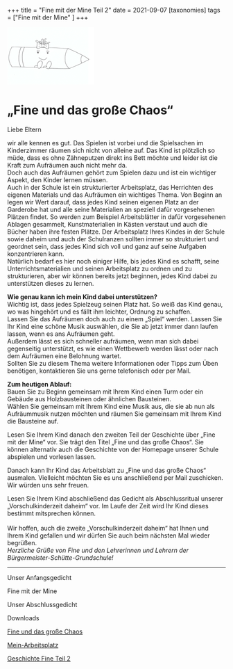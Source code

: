 +++
title = "Fine mit der Mine Teil 2"
date = 2021-09-07
[taxonomies]
tags = ["Fine mit der Mine" ]
+++

![](images/Ausmalbild-Fine-mit-der-Mine-e1613730536416.png)

# **„Fine und das große Chaos“**

Liebe Eltern

wir alle kennen es gut. Das Spielen ist vorbei und die Spielsachen im Kinderzimmer räumen sich nicht von alleine auf. Das Kind ist plötzlich so müde, dass es ohne Zähneputzen direkt ins Bett möchte und leider ist die Kraft zum Aufräumen auch nicht mehr da.  
Doch auch das Aufräumen gehört zum Spielen dazu und ist ein wichtiger Aspekt, den Kinder lernen müssen.  
Auch in der Schule ist ein strukturierter Arbeitsplatz, das Herrichten des eigenen Materials und das Aufräumen ein wichtiges Thema. Von Beginn an legen wir Wert darauf, dass jedes Kind seinen eigenen Platz an der Garderobe hat und alle seine Materialien an speziell dafür vorgesehenen Plätzen findet. So werden zum Beispiel Arbeitsblätter in dafür vorgesehenen Ablagen gesammelt, Kunstmaterialien in Kästen verstaut und auch die Bücher haben ihre festen Plätze. Der Arbeitsplatz Ihres Kindes in der Schule sowie daheim und auch der Schulranzen sollten immer so strukturiert und geordnet sein, dass jedes Kind sich voll und ganz auf seine Aufgaben konzentrieren kann.  
Natürlich bedarf es hier noch einiger Hilfe, bis jedes Kind es schafft, seine Unterrichtsmaterialien und seinen Arbeitsplatz zu ordnen und zu strukturieren, aber wir können bereits jetzt beginnen, jedes Kind dabei zu unterstützen dieses zu lernen. 

**Wie genau kann ich mein Kind dabei unterstützen?**  
Wichtig ist, dass jedes Spielzeug seinen Platz hat. So weiß das Kind genau, wo was hingehört und es fällt ihm leichter, Ordnung zu schaffen.  
Lassen Sie das Aufräumen doch auch zu einem „Spiel“ werden. Lassen Sie Ihr Kind eine schöne Musik auswählen, die Sie ab jetzt immer dann laufen lassen, wenn es ans Aufräumen geht.  
Außerdem lässt es sich schneller aufräumen, wenn man sich dabei gegenseitig unterstützt, es wie einen Wettbewerb werden lässt oder nach dem Aufräumen eine Belohnung wartet.  
Sollten Sie zu diesem Thema weitere Informationen oder Tipps zum Üben benötigen, kontaktieren Sie uns gerne telefonisch oder per Mail.

**Zum heutigen Ablauf:**  
Bauen Sie zu Beginn gemeinsam mit Ihrem Kind einen Turm oder ein Gebäude aus Holzbausteinen oder ähnlichen Bausteinen.  
Wählen Sie gemeinsam mit Ihrem Kind eine Musik aus, die sie ab nun als Aufräummusik nutzen möchten und räumen Sie gemeinsam mit Ihrem Kind die Bausteine auf.  
  
Lesen Sie Ihrem Kind danach den zweiten Teil der Geschichte über „Fine mit der Mine“ vor. Sie trägt den Titel „Fine und das große Chaos“. Sie können alternativ auch die Geschichte von der Homepage unserer Schule abspielen und vorlesen lassen.  
  
Danach kann Ihr Kind das Arbeitsblatt zu „Fine und das große Chaos“ ausmalen. Vielleicht möchten Sie es uns anschließend per Mail zuschicken. Wir würden uns sehr freuen.  
  
Lesen Sie Ihrem Kind abschließend das Gedicht als Abschlussritual unserer „Vorschulkinderzeit daheim“ vor. Im Laufe der Zeit wird Ihr Kind dieses bestimmt mitsprechen können.  
   
Wir hoffen, auch die zweite „Vorschulkinderzeit daheim“ hat Ihnen und Ihrem Kind gefallen und wir dürfen Sie auch beim nächsten Mal wieder begrüßen.  
_Herzliche Grüße von Fine und den Lehrerinnen und Lehrern der Bürgermeister-Schütte-Grundschule!_

* * *

Unser Anfangsgedicht

Fine mit der Mine

Unser Abschlussgedicht

Downloads

[Fine und das große Chaos](https://volksschule-partenkirchen.de/wp-content/uploads/Fine-und-das-grosse-Chaos.pdf)

[Mein-Arbeitsplatz](https://volksschule-partenkirchen.de/wp-content/uploads/2021/02/Mein-Arbeitsplatz.pdf)

[Geschichte Fine Teil 2](https://volksschule-partenkirchen.de/wp-content/uploads/Geschichte-Fine-Teil-2.pdf)
